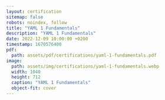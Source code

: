```yaml
---
layout: certification
sitemap: false
robots: noindex, follow
title: "YAML 1 Fundamentals"
description: "YAML 1 Fundamentals"
date: 2022-12-09 10:00:00 +0200
timestamp: 1670576400
pdf:
  path: assets/pdf/certifications/yaml-1-fundamentals.pdf
image:
  path: assets/img/certifications/yaml-1-fundamentals.webp
  width: 1040
  height: 712
  caption: "YAML 1 Fundamentals"
  object-fit: cover
---
```

